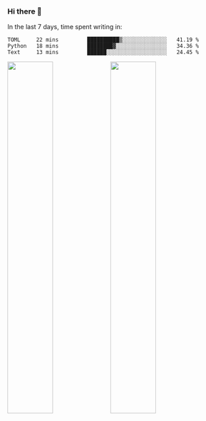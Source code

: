 ### Hi there 👋

In the last 7 days, time spent writing in:

<!--START_SECTION:waka-->
```text
TOML     22 mins         ██████████▒░░░░░░░░░░░░░░   41.19 % 
Python   18 mins         ████████▓░░░░░░░░░░░░░░░░   34.36 % 
Text     13 mins         ██████░░░░░░░░░░░░░░░░░░░   24.45 % 
```
<!--END_SECTION:waka-->

<img src="https://wakatime.com/share/@jimtje/5d0c92de-08f8-4a72-8f2f-6a9693d1e318.svg" width=45% height=45%> <img src="https://wakatime.com/share/@jimtje/501498ae-bda5-4da7-a89d-b40bcdd5556d.svg" width=45% height=45%>
